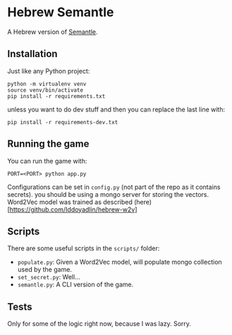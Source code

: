 # Hebrew Semantle
A Hebrew version of [Semantle](https://semantle-he.herokuapp.com/).

## Installation
Just like any Python project: 
```commandline
python -m virtualenv venv
source venv/bin/activate
pip install -r requirements.txt
```
unless you want to do dev stuff and then you can replace the last line with:
```commandline
pip install -r requirements-dev.txt
```

## Running the game
You can run the game with:
```commandline
PORT=<PORT> python app.py
```
Configurations can be set in `config.py` (not part of the repo as it contains secrets).
you should be using a mongo server for storing the vectors. Word2Vec model was trained as described (here)[https://github.com/Iddoyadlin/hebrew-w2v]


## Scripts
There are some useful scripts in the `scripts/` folder:

- `populate.py`: Given a Word2Vec model, will populate mongo collection used by the game.
- `set_secret.py`: Well...
- `semantle.py`: A CLI version of the game. 

## Tests
Only for some of the logic right now, because I was lazy. Sorry.

